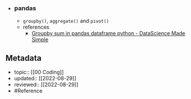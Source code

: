- ### pandas
	- `groupby()`, `aggregate()` and `pivot()`
	- references
		- [Groupby sum in pandas dataframe python - DataScience Made Simple](https://www.datasciencemadesimple.com/group-by-sum-in-pandas-dataframe-python-2/)

## Metadata
- topic:: [[00 Coding]]
- updated:: [[2022-08-29]]
- reviewed:: [[2022-08-29]]
- #Reference 
